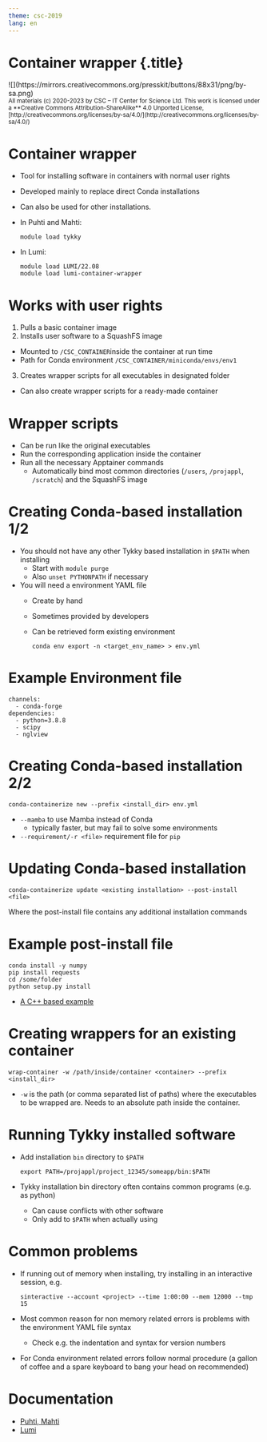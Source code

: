 ```yaml
---
theme: csc-2019
lang: en
---
```


# Container wrapper {.title}

<div class="column">
![](https://mirrors.creativecommons.org/presskit/buttons/88x31/png/by-sa.png)
</div>
<div class="column">
<small>
All materials (c) 2020-2023 by CSC – IT Center for Science Ltd.
This work is licensed under a **Creative Commons Attribution-ShareAlike** 4.0
Unported License, [http://creativecommons.org/licenses/by-sa/4.0/](http://creativecommons.org/licenses/by-sa/4.0/)
</small>
</div>

# Container wrapper

- Tool for installing software in containers with normal user rights
- Developed mainly to replace direct Conda installations
- Can also be used for other installations.
- In Puhti and Mahti:

  ```
  module load tykky
  ```

- In Lumi:

  ```
  module load LUMI/22.08 
  module load lumi-container-wrapper
  ```


# Works with user rights

1. Pulls a basic container image
2. Installs user software to a SquashFS image
  - Mounted to `/CSC_CONTAINER`inside the container at run time
  - Path for Conda environment `/CSC_CONTAINER/miniconda/envs/env1`
3. Creates wrapper scripts for all executables in designated folder
  - Can also create wrapper scripts for a ready-made container


# Wrapper scripts

- Can be run like the original executables
- Run the corresponding application inside the container
- Run all the necessary Apptainer commands
  - Automatically bind most common directories (`/users`, `/projappl`, `/scratch`) and the SquashFS image 

# Creating Conda-based installation 1/2

- You should not have any other Tykky based installation in `$PATH` when installing
  - Start with `module purge`
  - Also `unset PYTHONPATH` if necessary
- You will need a environment YAML file
  - Create by hand
  - Sometimes provided by developers
  - Can be retrieved form existing environment
    
    ```  
    conda env export -n <target_env_name> > env.yml
    ```

# Example Environment file

```
channels:
  - conda-forge
dependencies:
  - python=3.8.8
  - scipy
  - nglview
```

# Creating Conda-based installation 2/2

```
conda-containerize new --prefix <install_dir> env.yml
```

- `--mamba` to use Mamba instead of Conda
  - typically faster, but may fail to solve some environments
- `--requirement/-r <file>` requirement file for `pip`


# Updating Conda-based installation

```
conda-containerize update <existing installation> --post-install <file> 
```

Where the post-install file contains any additional installation commands


# Example post-install file

```
conda install -y numpy
pip install requests
cd /some/folder
python setup.py install

```

- [A C++ based example](https://github.com/CSCfi/hpc-container-wrapper/blob/master/examples/fftw.md)


# Creating wrappers for an existing container

```
wrap-container -w /path/inside/container <container> --prefix <install_dir> 
```

- `-w` is the path (or comma separated list of paths) where the executables to be wrapped are. Needs to an absolute path inside the container.


# Running Tykky installed software

- Add installation `bin` directory to `$PATH`

  ```
  export PATH=/projappl/project_12345/someapp/bin:$PATH
  ```

- Tykky installation bin directory often contains common programs (e.g. as python)
  - Can cause conflicts with other software
  - Only add to `$PATH` when actually using


# Common problems

- If running out of memory when installing, try installing in an interactive session, e.g. 

  ```
  sinteractive --account <project> --time 1:00:00 --mem 12000 --tmp 15
  ```

- Most common reason for non memory related errors is problems with the environment YAML file syntax
  - Check e.g. the indentation and syntax for version numbers
- For Conda environment related errors follow normal procedure (a gallon of coffee and a spare keyboard to bang your head on recommended)

# Documentation

- [Puhti, Mahti](https://docs.csc.fi/computing/containers/tykky/)
- [Lumi](https://docs.lumi-supercomputer.eu/software/installing/container-wrapper/)